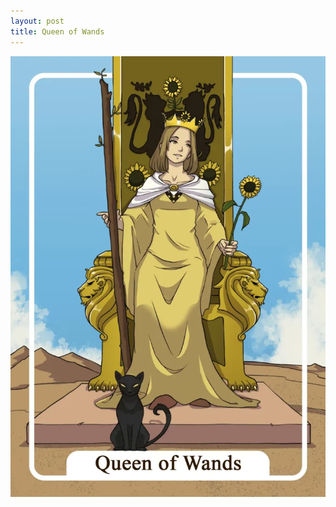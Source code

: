 ```yaml
---
layout: post
title: Queen of Wands
---
```


![](../images/Queen-of-Wands-Tarot-Card-Meaning-732x1024.webp)
